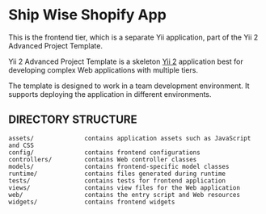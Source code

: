 # Ship Wise Shopify App

This is the frontend tier, which is a separate Yii application, part of the Yii 2 Advanced Project Template.

Yii 2 Advanced Project Template is a skeleton [Yii 2](http://www.yiiframework.com/) application best for
developing complex Web applications with multiple tiers.

The template is designed to work in a team development environment. It supports
deploying the application in different environments.

DIRECTORY STRUCTURE
-------------------

```
assets/              contains application assets such as JavaScript and CSS
config/              contains frontend configurations
controllers/         contains Web controller classes
models/              contains frontend-specific model classes
runtime/             contains files generated during runtime
tests/               contains tests for frontend application
views/               contains view files for the Web application
web/                 contains the entry script and Web resources
widgets/             contains frontend widgets
```
